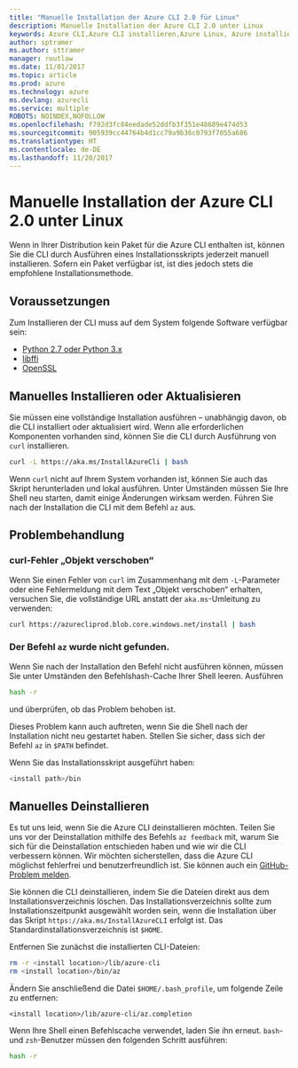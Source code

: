 ```yaml
---
title: "Manuelle Installation der Azure CLI 2.0 für Linux"
description: Manuelle Installation der Azure CLI 2.0 unter Linux
keywords: Azure CLI,Azure CLI installieren,Azure Linux, Azure installieren Linux
author: sptramer
ms.author: sttramer
manager: routlaw
ms.date: 11/01/2017
ms.topic: article
ms.prod: azure
ms.technology: azure
ms.devlang: azurecli
ms.service: multiple
ROBOTS: NOINDEX,NOFOLLOW
ms.openlocfilehash: f792d3fc84eedade52ddfb3f351e48689e474d53
ms.sourcegitcommit: 905939cc44764b4d1cc79a9b36c0793f7055a686
ms.translationtype: HT
ms.contentlocale: de-DE
ms.lasthandoff: 11/20/2017
---
```

# <a name="install-azure-cli-20-on-linux-manually"></a>Manuelle Installation der Azure CLI 2.0 unter Linux

Wenn in Ihrer Distribution kein Paket für die Azure CLI enthalten ist, können Sie die CLI durch Ausführen eines Installationsskripts jederzeit manuell installieren. Sofern ein Paket verfügbar ist, ist dies jedoch stets die empfohlene Installationsmethode.

## <a name="prerequisites"></a>Voraussetzungen

Zum Installieren der CLI muss auf dem System folgende Software verfügbar sein:

* [Python 2.7 oder Python 3.x](https://www.python.org/downloads/)
* [libffi](https://sourceware.org/libffi/)
* [OpenSSL](https://www.openssl.org/source/)

## <a name="install-or-update-manually"></a>Manuelles Installieren oder Aktualisieren

Sie müssen eine vollständige Installation ausführen – unabhängig davon, ob die CLI installiert oder aktualisiert wird. Wenn alle erforderlichen Komponenten vorhanden sind, können Sie die CLI durch Ausführung von `curl` installieren.

```bash
curl -L https://aka.ms/InstallAzureCli | bash
```

Wenn `curl` nicht auf Ihrem System vorhanden ist, können Sie auch das Skript herunterladen und lokal ausführen. Unter Umständen müssen Sie Ihre Shell neu starten, damit einige Änderungen wirksam werden. Führen Sie nach der Installation die CLI mit dem Befehl `az` aus.

## <a name="troubleshooting"></a>Problembehandlung

### <a name="curl-object-moved-error"></a>curl-Fehler „Objekt verschoben“

Wenn Sie einen Fehler von `curl` im Zusammenhang mit dem `-L`-Parameter oder eine Fehlermeldung mit dem Text „Objekt verschoben“ erhalten, versuchen Sie, die vollständige URL anstatt der `aka.ms`-Umleitung zu verwenden:

```bash
curl https://azurecliprod.blob.core.windows.net/install | bash
```

### <a name="az-command-not-found"></a>Der Befehl `az` wurde nicht gefunden.

Wenn Sie nach der Installation den Befehl nicht ausführen können, müssen Sie unter Umständen den Befehlshash-Cache Ihrer Shell leeren. Ausführen

```bash
hash -r
```

und überprüfen, ob das Problem behoben ist. 

Dieses Problem kann auch auftreten, wenn Sie die Shell nach der Installation nicht neu gestartet haben. Stellen Sie sicher, dass sich der Befehl `az` in `$PATH` befindet.

Wenn Sie das Installationsskript ausgeführt haben:

```bash
<install path>/bin
```

## <a name="unstinall-manually"></a>Manuelles Deinstallieren

Es tut uns leid, wenn Sie die Azure CLI deinstallieren möchten. Teilen Sie uns vor der Deinstallation mithilfe des Befehls `az feedback` mit, warum Sie sich für die Deinstallation entschieden haben und wie wir die CLI verbessern können. Wir möchten sicherstellen, dass die Azure CLI möglichst fehlerfrei und benutzerfreundlich ist. Sie können auch ein [GitHub-Problem melden](https://github.com/Azure/azure-cli/issues).

Sie können die CLI deinstallieren, indem Sie die Dateien direkt aus dem Installationsverzeichnis löschen. Das Installationsverzeichnis sollte zum Installationszeitpunkt ausgewählt worden sein, wenn die Installation über das Skript `https://aka.ms/InstallAzureCLI` erfolgt ist. Das Standardinstallationsverzeichnis ist `$HOME`.

Entfernen Sie zunächst die installierten CLI-Dateien:

```bash
rm -r <install location>/lib/azure-cli
rm <install location>/bin/az
```

Ändern Sie anschließend die Datei `$HOME/.bash_profile`, um folgende Zeile zu entfernen:

```
<install location>/lib/azure-cli/az.completion
```

Wenn Ihre Shell einen Befehlscache verwendet, laden Sie ihn erneut. `bash`- und `zsh`-Benutzer müssen den folgenden Schritt ausführen:

```bash
hash -r
```

